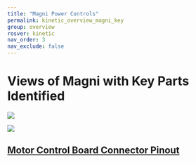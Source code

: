 ```yaml
---
title: "Magni Power Controls"
permalink: kinetic_overview_magni_key
group: overview
rosver: kinetic
nav_order: 3
nav_exclude: false
---
```


# Views of Magni with Key Parts Identified

<img src="https://ubiquityrobotics.github.io/learn/assets/Magni_Front_View_1.jpg" />

<img src="https://ubiquityrobotics.github.io/learn/assets/Magni_Front_View_2.jpg
" />

## [Motor Control Board Connector Pinout](Magni_MCB_pinout.pdf)
